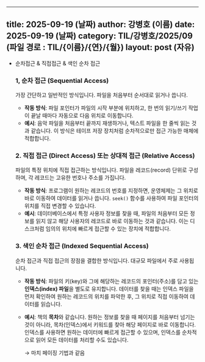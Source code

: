  ---
 title: 2025-09-19 (날짜)
 author: 강병호 (이름)
 date: 2025-09-19 (날짜)
 category: TIL/강병호/2025/09 (파일 경로 : TIL/{이름}/{연}/{월})
 layout: post (자유)
 ---

- 순차접근 & 직접접근 & 색인 순차 접근
    
    ### 1, 순차 접근 (Sequential Access)
    
    가장 간단하고 일반적인 방식입니다. 파일을 처음부터 순서대로 읽거나 씁니다.
    
    - **작동 방식**: 파일 포인터가 파일의 시작 부분에 위치하고, 한 번의 읽기/쓰기 작업이 끝날 때마다 자동으로 다음 위치로 이동합니다.
    - **예시**: 음악 파일을 처음부터 끝까지 재생하거나, 텍스트 파일을 한 줄씩 읽는 것과 같습니다. 이 방식은 테이프 저장 장치처럼 순차적으로만 접근 가능한 매체에 적합합니다.
    
    ### 2. 직접 접근 (Direct Access) 또는 상대적 접근 (Relative Access)
    
    파일의 특정 위치에 직접 접근하는 방식입니다. 파일을 레코드(record) 단위로 구성하며, 각 레코드는 고유한 번호나 주소를 가집니다.
    
    - **작동 방식**: 프로그램이 원하는 레코드의 번호를 지정하면, 운영체제는 그 위치로 바로 이동하여 데이터를 읽거나 씁니다. `seek()` 함수를 사용하여 파일 포인터의 위치를 직접 변경할 수 있습니다.
    - **예시**: 데이터베이스에서 특정 사용자 정보를 찾을 때, 파일의 처음부터 모든 정보를 읽지 않고 해당 사용자의 레코드로 바로 이동하는 것과 같습니다. 이는 디스크처럼 임의의 위치에 빠르게 접근할 수 있는 장치에 적합합니다.
    
    ### 3. 색인 순차 접근 (Indexed Sequential Access)
    
    순차 접근과 직접 접근의 장점을 결합한 방식입니다. 대규모 파일에서 주로 사용됩니다.
    
    - **작동 방식**: 파일의 키(key)와 그에 해당하는 레코드의 포인터(주소)를 담고 있는 **인덱스(index) 파일**을 별도로 유지합니다. 데이터를 찾을 때는 인덱스 파일을 먼저 확인하여 원하는 레코드의 위치를 파악한 후, 그 위치로 직접 이동하여 데이터를 읽습니다.
    - **예시**: 책의 **목차**와 같습니다. 원하는 정보를 찾을 때 페이지를 처음부터 넘기는 것이 아니라, 목차(인덱스)에서 키워드를 찾아 해당 페이지로 바로 이동합니다. 인덱스를 사용하면 원하는 데이터에 빠르게 접근할 수 있으며, 인덱스를 순차적으로 읽어 모든 데이터를 처리할 수도 있습니다.
        
        → 마치 페이징 기법과 같음
